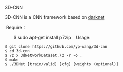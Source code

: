 3D-CNN

  3D-CNN is a CNN framework based on [darknet](https://github.com/pjreddie/darknet)
  
  Require：
  
        $  sudo apt-get install p7zip
  
  Usage:
  
	$ git clone https://github.com/yp-wang/3d-cnn
	$ cd 3d-cnn
	$ 7z x 3dNetworkDataset.7z -r -o .
	$ make
	$ ./3DNet [train/valid] [cfg] [weights (optional)]

